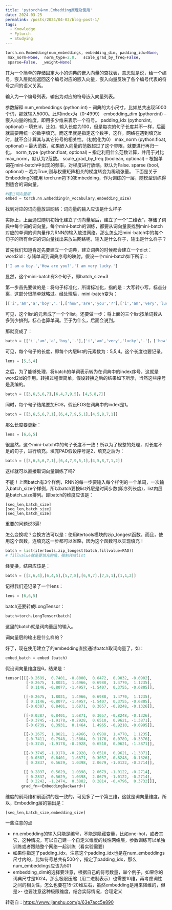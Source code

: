 ```yaml
---
title: 'pytorch中nn.Embedding原理及使用'
date: 2024-03-25
permalink: /posts/2024/04-02/blog-post-1/
tags:
  - Knowledge
  - Pytorch
  - Studying
---
```


```python
torch.nn.Embedding(num_embeddings, embedding_dim, padding_idx=None,
 max_norm=None,  norm_type=2.0,   scale_grad_by_freq=False, 
 sparse=False,  _weight=None)
```
其为一个简单的存储固定大小的词典的嵌入向量的查找表，意思就是说，给一个编号，嵌入层就能返回这个编号对应的嵌入向量，嵌入向量反映了各个编号代表的符号之间的语义关系。

输入为一个编号列表，输出为对应的符号嵌入向量列表。

参数解释
num_embeddings (python:int) – 词典的大小尺寸，比如总共出现5000个词，那就输入5000。此时index为（0-4999）
embedding_dim (python:int) – 嵌入向量的维度，即用多少维来表示一个符号。
padding_idx (python:int, optional) – 填充id，比如，输入长度为100，但是每次的句子长度并不一样，后面就需要用统一的数字填充，而这里就是指定这个数字，这样，网络在遇到填充id时，就不会计算其与其它符号的相关性。（初始化为0）
max_norm (python:float, optional) – 最大范数，如果嵌入向量的范数超过了这个界限，就要进行再归一化。
norm_type (python:float, optional) – 指定利用什么范数计算，并用于对比max_norm，默认为2范数。
scale_grad_by_freq (boolean, optional) – 根据单词在mini-batch中出现的频率，对梯度进行放缩。默认为False.
sparse (bool, optional) – 若为True,则与权重矩阵相关的梯度转变为稀疏张量。
下面是关于Embedding的使用
torch.nn包下的Embedding，作为训练的一层，随模型训练得到适合的词向量。

```python
#建立词向量层
embed = torch.nn.Embedding(n_vocabulary,embedding_size)
```
找到对应的词向量放进网络：词向量的输入应该是什么样子

实际上，上面通过随机初始化建立了词向量层后，建立了一个“二维表”，存储了词典中每个词的词向量。每个mini-batch的训练，都要从词向量表找到mini-batch对应的单词的词向量作为RNN的输入放进网络。那么怎么把mini-batch中的每个句子的所有单词的词向量找出来放进网络呢，输入是什么样子，输出是什么样子？

首先我们知道肯定先要建立一个词典，建立词典的时候都会建立一个dict：word2id：存储单词到词典序号的映射。假设一个mini-batch如下所示：
```python
['I am a boy.','How are you?','I am very lucky.']
```
显然，这个mini-batch有3个句子，即batch_size=3

第一步首先要做的是：将句子标准化，所谓标准化，指的是：大写转小写，标点分离，这部分很简单就略过。经处理后，mini-batch变为：
```python
[['i','am','a','boy','.'],['how','are','you','?'],['i','am','very','lucky','.']]
```
可见，这个list的元素成了一个个list。还要做一步：将上面的三个list按单词数从多到少排列。标点也算单词。至于为什么，后面会说到。

那就变成了：
```python
batch = [['i','am','a','boy','.'],['i','am','very','lucky','.']，['how','are','you','?']]
```
可见，每个句子的长度，即每个内层list的元素数为：5,5,4。这个长度也要记录。

```python
lens = [5,5,4]
```
之后，为了能够处理，将batch的单词表示转为在词典中的index序号，这就是word2id的作用。转换过程很简单，假设转换之后的结果如下所示，当然这些序号是我编的。

```python
batch = [[3,6,5,6,7],[6,4,7,9,5]，[4,5,8,7]]
```
同时，每个句子结尾要加EOS，假设EOS在词典中的index是1。

```python
batch = [[3,6,5,6,7,1],[6,4,7,9,5,1],[4,5,8,7,1]]
```
那么长度要更新：
```python
lens = [6,6,5]
```
很显然，这个mini-batch中的句子长度不一致！所以为了规整的处理，对长度不足的句子，进行填充。填充PAD假设序号是2，填充之后为：

```python
batch = [[3,6,5,6,7,1],[6,4,7,9,5,1],[4,5,8,7,1,2]]
```
这样就可以直接取词向量训练了吗?

不能！上面batch有3个样例，RNN的每一步要输入每个样例的一个单词，一次输入batch_size个样例，所以batch要按list外层是时间步数(即序列长度)，list内层是batch_size排列。即batch的维度应该是：
```
[seq_len,batch_size]
[seq_len,batch_size]
[seq_len,batch_size]
```
重要的问题说3遍!

怎么变换呢？变换方法可以是：使用itertools模块的zip_longest函数。而且，使用这个函数，连填充这一步都可以省略，因为这个函数可以实现填充！

```python
batch = list(itertools.zip_longest(batch,fillvalue=PAD))
# fillvalue就是要填充的值，强制转成list
```
经变换，结果应该是：
```python
batch = [[3,6,4],[6,4,5],[5,7,8],[6,9,7],[7,5,1],[1,1,2]]
```
记得我们还记录了一个lens：
```python
lens = [6,6,5]
```
batch还要转成LongTensor：
```python
batch=torch.LongTensor(batch)
```
这里的batch就是词向量层的输入。

词向量层的输出是什么样的？

好了，现在使用建立了的embedding直接通过batch取词向量了，如：
```python
embed_batch = embed (batch)
```
假设词向量维度是6，结果是：

```python
tensor([[[-0.2699,  0.7401, -0.8000,  0.0472,  0.9032, -0.0902],
         [-0.2675,  1.8021,  1.4966,  0.6988,  1.4770,  1.1235],
         [ 0.1146, -0.8077, -1.4957, -1.5407,  0.3755, -0.6805]],

        [[-0.2675,  1.8021,  1.4966,  0.6988,  1.4770,  1.1235],
         [ 0.1146, -0.8077, -1.4957, -1.5407,  0.3755, -0.6805],
         [-0.0387,  0.8401,  1.6871,  0.3057, -0.8248, -0.1326]],

        [[-0.0387,  0.8401,  1.6871,  0.3057, -0.8248, -0.1326],
         [-0.3745, -1.9178, -0.2928,  0.6510,  0.9621, -1.3871],
         [-0.6739,  0.3931,  0.1464,  1.4965, -0.9210, -0.0995]],

        [[-0.2675,  1.8021,  1.4966,  0.6988,  1.4770,  1.1235],
         [-0.7411,  0.7948, -1.5864,  0.1176,  0.0789, -0.3376],
         [-0.3745, -1.9178, -0.2928,  0.6510,  0.9621, -1.3871]],

        [[-0.3745, -1.9178, -0.2928,  0.6510,  0.9621, -1.3871],
         [-0.0387,  0.8401,  1.6871,  0.3057, -0.8248, -0.1326],
         [ 0.2837,  0.5629,  1.0398,  2.0679, -1.0122, -0.2714]],

        [[ 0.2837,  0.5629,  1.0398,  2.0679, -1.0122, -0.2714],
         [ 0.2837,  0.5629,  1.0398,  2.0679, -1.0122, -0.2714],
         [ 0.2242, -1.2474,  0.3882,  0.2814, -0.4796,  0.3732]]],
       grad_fn=<EmbeddingBackward>)
```
维度的前两维和前面讲的是一致的。可见多了一个第三维，这就是词向量维度。所以，Embedding层的输出是：
```
[seq_len,batch_size,embedding_size]
```
一些注意的点
- nn.embedding的输入只能是编号，不能是隐藏变量，比如one-hot，或者其它，这种情况，可以自己建一个自定义维度的线性网络层，参数训练可以单独训练或者跟随整个网络一起训练（看实验需要）
- 如果你指定了padding_idx，注意这个padding_idx也是在num_embeddings尺寸内的，比如符号总共有500个，指定了padding_idx，那么num_embeddings应该为501
- embedding_dim的选择要注意，根据自己的符号数量，举个例子，如果你的词典尺寸是1024，那么极限压缩（用二进制表示）也需要10维，再考虑词性之间的相关性，怎么也要在15-20维左右，虽然embedding是用来降维的，但是>- 也要注意这种极限维度，结合实际情况，合理定义

转载自：https://www.jianshu.com/p/63e7acc5e890

